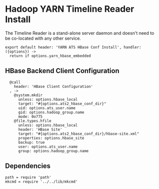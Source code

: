 
# Hadoop YARN Timeline Reader Install

The Timeline Reader is a stand-alone server daemon and doesn't need to be
co-located with any other service.

    export default header: 'YARN ATS HBase Conf Install', handler: ({options}) ->
      return if options.yarn_hbase_embedded

## HBase Backend Client Configuration

      @call
        header: 'HBase Client Configuration'
      , ->
        @system.mkdir
          unless: options.hbase_local
          target: "#{options.ats2_hbase_conf_dir}"
          uid: options.ats_user.name
          gid: options.hadoop_group.name
          mode: 0o775
        @file.types.hfile
          unless: options.hbase_local
          header: 'HBase Site'
          target: "#{options.ats2_hbase_conf_dir}/hbase-site.xml"
          properties: options.hbase_site
          backup: true
          user: options.ats_user.name
          group: options.hadoop_group.name  

## Dependencies

    path = require 'path'
    mkcmd = require '../../lib/mkcmd'
